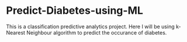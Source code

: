 # Predict-Diabetes-using-ML

This is a classification predictive analytics project. Here I will be using k-Nearest Neighbour algorithm to predict the occurance of diabetes.
